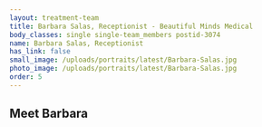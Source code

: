```yaml
---
layout: treatment-team
title: Barbara Salas, Receptionist - Beautiful Minds Medical
body_classes: single single-team_members postid-3074
name: Barbara Salas, Receptionist
has_link: false
small_image: /uploads/portraits/latest/Barbara-Salas.jpg
photo_image: /uploads/portraits/latest/Barbara-Salas.jpg
order: 5
---
```


## Meet Barbara